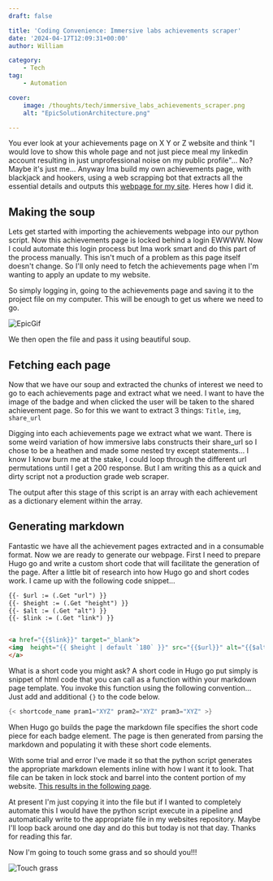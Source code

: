 ```yaml
---
draft: false

title: 'Coding Convenience: Immersive labs achievements scraper'
date: '2024-04-17T12:09:31+00:00'
author: William

category:
    - Tech
tag:
    - Automation

cover:
    image: /thoughts/tech/immersive_labs_achievements_scraper.png
    alt: "EpicSolutionArchitecture.png"

---
```


You ever look at your achievements page on X Y or Z website and think "I would love to show this whole page and not just piece meal my linkedin account resulting in just unprofessional noise on my public profile"... No? Maybe it's just me... Anyway Ima build my own achievements page, with blackjack and hookers, using a web scrapping bot that extracts all the essential details and outputs this [webpage for my site](https://williamsmale.com/learned). Heres how I did it.

## Making the soup
Lets get started with importing the achievements webpage into our python script. Now this achievements page is locked behind a login EWWWW. Now I could automate this login process but Ima work smart and do this part of the process manually. This isn't much of a problem as this page itself doesn't change. So I'll only need to fetch the achievements page when I'm wanting to apply an update to my website.

So simply logging in, going to the achievements page and saving it to the project file on my computer. This will be enough to get us where we need to go.

![EpicGif](https://media4.giphy.com/media/v1.Y2lkPTc5MGI3NjExb3FzZ245bmYwNzRjcGlqNmdzY3F3bDRkOTJtOW85bzB4OWoxdGZyZCZlcD12MV9pbnRlcm5hbF9naWZfYnlfaWQmY3Q9Zw/r8I7tDl75QLfh2SkpE/giphy.gif#center)

We then open the file and pass it using beautiful soup.

## Fetching each page
Now that we have our soup and extracted the chunks of interest we need to go to each achievements page and extract what we need.
I want to have the image of the badge and when clicked the user will be taken to the shared achievement page. So for this we want to extract 3 things: `Title`, `img`, `share_url`

Digging into each achievements page we extract what we want. There is some weird variation of how immersive labs constructs their share_url so I chose to be a heathen and made some nested try except statements... I know I know burn me at the stake, I could loop through the different url permutations until I get a 200 response. But I am writing this as a quick and dirty script not a production grade web scraper.

The output after this stage of this script is an array with each achievement as a dictionary element within the array.

## Generating markdown
Fantastic we have all the achievement pages extracted and in a consumable format. Now we are ready to generate our webpage. First I need to prepare Hugo go and write a custom short code that will facilitate the generation of the page. After a little bit of research into how Hugo go and short codes work. I came up with the following code snippet...

```html
{{- $url := (.Get "url") }}
{{- $height := (.Get "height") }}
{{- $alt := (.Get "alt") }}
{{- $link := (.Get "link") }}


<a href="{{$link}}" target="_blank">
<img  height="{{ $height | default `180` }}" src="{{$url}}" alt="{{$alt}}" loading="lazy" style="float:left"/>
</a>
```

What is a short code you might ask? A short code in Hugo go put simply is snippet of html code that you can call as a function within your markdown page template. You invoke this function using the following convention... Just add and additional `{}` to the code below.

```go
{< shortcode_name pram1="XYZ" pram2="XYZ" pram3="XYZ" >}
```

When Hugo go builds the page the markdown file specifies the short code piece for each badge element. The page is then generated from parsing the markdown and populating it with these short code elements.


With some trial and error I've made it so that the python script generates the appropriate markdown elements inline with how I want it to look. That file can be taken in lock stock and barrel into the content portion of my website. [This results in the following page](https://williamsmale.com/learned). 

At present I'm just copying it into the file but if I wanted to completely automate this I would have the python script execute in a pipeline and automatically write to the appropriate file in my websites repository. Maybe I'll loop back around one day and do this but today is not that day. Thanks for reading this far. 

Now I'm going to touch some grass and so should you!!!

![Touch grass](https://media1.tenor.com/m/CW-0A0q-6ksAAAAd/touching-grass.gif#center)





